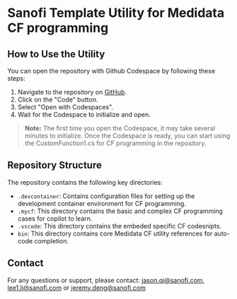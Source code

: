 # Sanofi Template Utility for Medidata CF programming

## How to Use the Utility

You can open the repository with Github Codespace by following these steps:
1. Navigate to the repository on [GitHub](https://github.com/I0424672/Sanofi_CF_Utility_NET8).
2. Click on the "Code" button.
3. Select "Open with Codespaces".
4. Wait for the Codespace to initialize and open.

> **Note:** The first time you open the Codespace, it may take several minutes to initialize. Once the Codespace is ready, you can start using the CustomFunction1.cs for CF programming in the repository.

## Repository Structure

The repository contains the following key directories:

- `.devcontainer`: Contains configuration files for setting up the development container environment for CF programming.
- `.mycf`: This directory contains the basic and complex CF programming cases for copilot to learn.
- `.vscode`: This directory contains the embeded specific CF codesnipts.
- `bin`: This directory contains core Medidata CF utility references for auto-code completion.

## Contact

For any questions or support, please contact: [jason.qi@sanofi.com](mailto:jason.qi@sanofi.com), [lee1.li@sanofi.com](mailto:lee1.li@sanofi.com) or [jeremy.deng@sanofi.com](mailto:jeremy.deng@sanofi.com)

